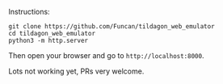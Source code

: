 Instructions:

```
git clone https://github.com/Funcan/tildagon_web_emulator
cd tildagon_web_emulator
python3 -m http.server
```

Then open your browser and go to `http://localhost:8000`.


Lots not working yet, PRs very welcome.
